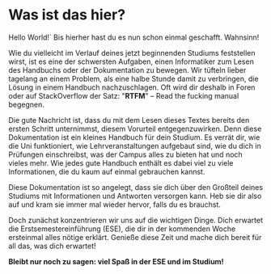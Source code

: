 # Was ist das hier?

Hello World!` Bis hierher hast du es nun schon einmal geschafft. Wahnsinn!

Wie du vielleicht im Verlauf deines jetzt beginnenden Studiums feststellen wirst, ist es eine der schwersten Aufgaben, einen Informatiker zum Lesen des Handbuchs oder der Dokumentation zu bewegen. Wir tüfteln lieber tagelang an einem Problem, als eine halbe Stunde damit zu verbringen, die Lösung in einem Handbuch nachzuschlagen. Oft wird dir deshalb in Foren oder auf StackOverflow der Satz: "**RTFM**" – Read the fucking manual begegnen.

Die gute Nachricht ist, dass du mit dem Lesen dieses Textes bereits den ersten Schritt unternimmst, diesem Vorurteil entgegenzuwirken. Denn diese Dokumentation ist ein kleines Handbuch für dein Studium. Es verrät dir, wie die Uni funktioniert, wie Lehrveranstaltungen aufgebaut sind, wie du dich in Prüfungen einschreibst, was der Campus alles zu bieten hat und noch vieles mehr. Wie jedes gute Handbuch enthält es dabei viel zu viele Informationen, die du kaum auf einmal gebrauchen kannst.

Diese Dokumentation ist so angelegt, dass sie dich über den Großteil deines Studiums mit Informationen und Antworten versorgen kann. Heb sie dir also auf und kram sie immer mal wieder hervor, falls du es brauchst.

Doch zunächst konzentrieren wir uns auf die wichtigen Dinge. Dich erwartet die Erstsemestereinführung (ESE), die dir in der kommenden Woche ersteinmal alles nötige erklärt. Genieße diese Zeit und mache dich bereit für all das, was dich erwartet!

**Bleibt nur noch zu sagen: viel Spaß in der ESE und im Studium!**

